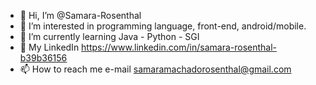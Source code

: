- 👋 Hi, I’m @Samara-Rosenthal
- 👀 I’m interested in programming language, front-end, android/mobile.
- 🌱 I’m currently learning Java - Python - SGI
- 💞️ My LinkedIn https://www.linkedin.com/in/samara-rosenthal-b39b36156
- 📫 How to reach me e-mail samaramachadorosenthal@gmail.com


<!---
Samara-Rosenthal/Samara-Rosenthal is a ✨ special ✨ repository because its `README.md` (this file) appears on your GitHub profile.
You can click the Preview link to take a look at your changes.
--->
